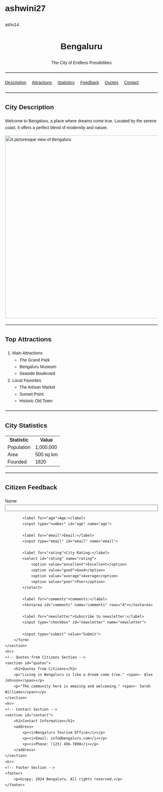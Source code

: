 # ashwini27
ashu14
<!DOCTYPE html>
<html lang="en">
<head>
    <meta charset="UTF-8">
    <meta name="viewport" content="width=device-width, initial-scale=1.0">
    <title>My Dream City - Bengaluru</title>
    <style>
        body {
            font-family: Arial, sans-serif;
            line-height: 1.6;
        }
        header, nav, section, footer {
            margin: 20px 0;
        }
        hr {
            border: 1px solid #ccc;
        }
        nav a {
            margin-right: 15px;
        }
        form input, form select, form textarea {
            display: block;
            margin-bottom: 10px;
            width: 100%;
        }
        form input[type="checkbox"] {
            display: inline;
            width: auto;
        }
    </style>
</head>
<body>
    <!-- Header Section -->
    <header>
        <h1>Bengaluru</h1>
        <p>The City of Endless Possibilities</p>
    </header>
    <hr>
    <!-- Navigation Menu -->
    <nav>
        <a href="#description">Description</a>
        <a href="#attractions">Attractions</a>
        <a href="#statistics">Statistics</a>
        <a href="#feedback">Feedback</a>
        <a href="#quotes">Quotes</a>
        <a href="#contact">Contact</a>
    </nav>
    <hr>
    <!-- City Description Section -->
    <section id="description">
        <h2>City Description</h2>
        <p>Welcome to Bengaluru, a place where dreams come true. Located by the serene coast, it offers a perfect blend of modernity and nature.</p>
        <img src="bengaluru.jpg" alt="A picturesque view of Bengaluru" width="600">
    </section>
    <hr>
    <!-- Attractions Section -->
    <section id="attractions">
        <h2>Top Attractions</h2>
        <ol>
            <li>Main Attractions
                <ul>
                    <li>The Grand Park</li>
                    <li>Bengaluru Museum</li>
                    <li>Seaside Boulevard</li>
                </ul>
            </li>
            <li>Local Favorites
                <ul>
                    <li>The Artisan Market</li>
                    <li>Sunset Point</li>
                    <li>Historic Old Town</li>
                </ul>
            </li>
        </ol>
    </section>
    <hr>
    <!-- City Statistics Section -->
    <section id="statistics">
        <h2>City Statistics</h2>
        <table>
            <tr>
                <th>Statistic</th>
                <th>Value</th>
            </tr>
            <tr>
                <td>Population</td>
                <td>1,000,000</td>
            </tr>
            <tr>
                <td>Area</td>
                <td>500 sq km</td>
            </tr>
            <tr>
                <td>Founded</td>
                <td>1820</td>
            </tr>
        </table>
    </section>
    <hr>
    <!-- Citizen Feedback Section -->
    <section id="feedback">
        <h2>Citizen Feedback</h2>
        <form>
            <label for="name">Name:</label>
            <input type="text" id="name" name="name">
            
            <label for="age">Age:</label>
            <input type="number" id="age" name="age">
            
            <label for="email">Email:</label>
            <input type="email" id="email" name="email">
            
            <label for="rating">City Rating:</label>
            <select id="rating" name="rating">
                <option value="excellent">Excellent</option>
                <option value="good">Good</option>
                <option value="average">Average</option>
                <option value="poor">Poor</option>
            </select>
            
            <label for="comments">Comments:</label>
            <textarea id="comments" name="comments" rows="4"></textarea>
            
            <label for="newsletter">Subscribe to newsletter:</label>
            <input type="checkbox" id="newsletter" name="newsletter">
            
            <input type="submit" value="Submit">
        </form>
    </section>
    <hr>
    <!-- Quotes from Citizens Section -->
    <section id="quotes">
        <h2>Quotes from Citizens</h2>
        <p>"Living in Bengaluru is like a dream come true." <span>- Alex Johnson</span></p>
        <p>"The community here is amazing and welcoming." <span>- Sarah Williams</span></p>
    </section>
    <hr>
    <!-- Contact Section -->
    <section id="contact">
        <h2>Contact Information</h2>
        <address>
            <p><i>Bengaluru Tourism Office</i></p>
            <p><i>Email: info@bengaluru.com</i></p>
            <p><i>Phone: (123) 456-7890</i></p>
        </address>
    </section>
    <hr>
    <!-- Footer Section -->
    <footer>
        <p>&copy; 2024 Bengaluru. All rights reserved.</p>
    </footer>
</body>
</html>
